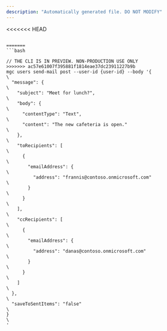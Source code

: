 ```yaml
---
description: "Automatically generated file. DO NOT MODIFY"
---
```


<<<<<<< HEAD
```cli

=======
```bash

// THE CLI IS IN PREVIEW. NON-PRODUCTION USE ONLY
>>>>>>> ac57e61007f395881f1814eae37dc23911227b9b
mgc users send-mail post --user-id {user-id} --body '{\
  "message": {\
    "subject": "Meet for lunch?",\
    "body": {\
      "contentType": "Text",\
      "content": "The new cafeteria is open."\
    },\
    "toRecipients": [\
      {\
        "emailAddress": {\
          "address": "frannis@contoso.onmicrosoft.com"\
        }\
      }\
    ],\
    "ccRecipients": [\
      {\
        "emailAddress": {\
          "address": "danas@contoso.onmicrosoft.com"\
        }\
      }\
    ]\
  },\
  "saveToSentItems": "false"\
}\
'

```